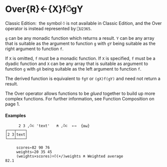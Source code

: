 




<h1 class="heading"><span class="name">Over</span><span class="command">{R}←{X}f⍥gY</span></h1>

Classic Edition:  the symbol `⍥` is not available in Classic Edition, and the Over operator is instead represented by `⎕U2365`.


`g` can be any monadic function which returns a result.  `Y` can be any array that is suitable as the argument to function `g` with `gY` being suitable as the right argument to function `f`.


If `X` is omitted, `f` must be a monadic function. If `X` is specified, `f` must be a dyadic function and `X` can be any array that is suitable as argument to function `g` with `gX` being suitable as the left argument to function `f`.


The derived function is equivalent to `fgY` or `(gX)f(gY)` and need not return a result.


The Over operator allows functions to be *glued* together to build up more complex functions. For further information, see Function Composition on page 1.


#### Examples
```apl
      2 3 ,⍥⊂ 'text'   ⍝ ,⍥⊂  ←→  {⍺⍵}
┌───┬────┐
│2 3│text│
└───┴────┘
 
     scores←82 90 76
     weights←20 35 45
     (weights×scores)÷⍥(+/)weights ⍝ Weighted average
82.1
```


